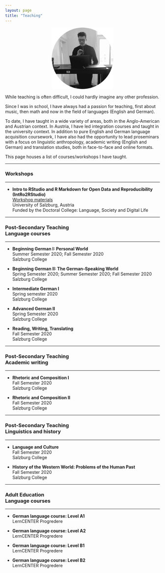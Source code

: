 ```yaml
---
layout: page
title: "Teaching"
---
```


<p align="center">
  <img width="200" height="200" src="/images/TeachingPhoto.png">
</p>

While teaching is often difficult, I could hardly imagine any other profession.
 
Since I was in school, I have always had a passion for teaching, first about music, then math and now in the field of languages (English and German).

To date, I have taught in a wide variety of areas, both in the Anglo-American and Austrian context. In Austria, I have led integration courses and taught in the university context. In addition to pure English and German language acquisition coursework, I have also had the opportunity to lead proseminars with a focus on linguistic anthropology, academic writing (English and German) and translation studies, both in face-to-face and online formats.  

This page houses a list of courses/workshops I have taught. 

-------------------
### Workshops
-------------------

- **Intro to RStudio and R Markdown for Open Data and Reproducibility (IntRo2RStudio)** <br> [Workshop materials](https://masonwirtz.github.io/intRo2RStudio/) <br> University of Salzburg, Austria <br> Funded by the Doctoral College: Language, Society and Digital Life

-------------------
### Post-Secondary Teaching <br> Language courses
-------------------
- **Beginning German I: Personal World** <br> Summer Semester 2020; Fall Semester 2020 <br> Salzburg College

- **Beginning German II: The German-Speaking World** <br> Spring Semester 2020; Summer Semester 2020; Fall Semester 2020 <br> Salzburg College

- **Intermediate German I** <br> Spring semester 2020 <br> Salzburg College

- **Advanced German II** <br> Spring Semester 2020 <br> Salzburg College

- **Reading, Writing, Translating** <br> Fall Semester 2020 <br> Salzburg College

-------------------
### Post-Secondary Teaching <br> Academic writing
-------------------
- **Rhetoric and Composition I** <br> Fall Semester 2020 <br> Salzburg College

- **Rhetoric and Composition II** <br> Fall Semester 2020 <br> Salzburg College

-------------------
### Post-Secondary Teaching <br> Linguistics and history
-------------------
- **Language and Culture** <br> Fall Semester 2020 <br> Salzburg College

- **History of the Western World: Problems of the Human Past** <br> Fall Semester 2020 <br> Salzburg College

-------------------
### Adult Education <br> Language courses
-------------------
- **German language course: Level A1** <br> LernCENTER Progredere

- **German language course: Level A2** <br> LernCENTER Progredere

- **German language course: Level B1** <br> LernCENTER Progredere

- **German language course: Level B2** <br> LernCENTER Progredere

